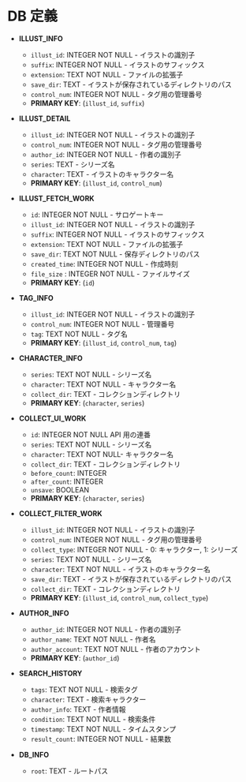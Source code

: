 # DB 定義

- **ILLUST_INFO**

  - `illust_id`: INTEGER NOT NULL - イラストの識別子
  - `suffix`: INTEGER NOT NULL - イラストのサフィックス
  - `extension`: TEXT NOT NULL - ファイルの拡張子
  - `save_dir`: TEXT - イラストが保存されているディレクトリのパス
  - `control_num`: INTEGER NOT NULL - タグ用の管理番号
  - **PRIMARY KEY**: (`illust_id`, `suffix`)

- **ILLUST_DETAIL**

  - `illust_id`: INTEGER NOT NULL - イラストの識別子
  - `control_num`: INTEGER NOT NULL - タグ用の管理番号
  - `author_id`: INTEGER NOT NULL - 作者の識別子
  - `series`: TEXT - シリーズ名
  - `character`: TEXT - イラストのキャラクター名
  - **PRIMARY KEY**: (`illust_id`, `control_num`)

- **ILLUST_FETCH_WORK**

  - `id`: INTEGER NOT NULL - サロゲートキー
  - `illust_id`: INTEGER NOT NULL - イラストの識別子
  - `suffix`: INTEGER NOT NULL - イラストのサフィックス
  - `extension`: TEXT NOT NULL - ファイルの拡張子
  - `save_dir`: TEXT NOT NULL - 保存ディレクトリのパス
  - `created_time`: INTEGER NOT NULL - 作成時刻
  - `file_size` : INTEGER NOT NULL - ファイルサイズ
  - **PRIMARY KEY**: (`id`)

- **TAG_INFO**

  - `illust_id`: INTEGER NOT NULL - イラストの識別子
  - `control_num`: INTEGER NOT NULL - 管理番号
  - `tag`: TEXT NOT NULL - タグ名
  - **PRIMARY KEY**: (`illust_id`, `control_num`, `tag`)

- **CHARACTER_INFO**

  - `series`: TEXT NOT NULL - シリーズ名
  - `character`: TEXT NOT NULL - キャラクター名
  - `collect_dir`: TEXT - コレクションディレクトリ
  - **PRIMARY KEY**: (`character`, `series`)

- **COLLECT_UI_WORK**

  - `id`: INTEGER NOT NULL API 用の連番
  - `series`: TEXT NOT NULL - シリーズ名
  - `character`: TEXT NOT NULL- キャラクター名
  - `collect_dir`: TEXT - コレクションディレクトリ
  - `before_count`: INTEGER
  - `after_count`: INTEGER
  - `unsave`: BOOLEAN
  - **PRIMARY KEY**: (`character`, `series`)

- **COLLECT_FILTER_WORK**

  - `illust_id`: INTEGER NOT NULL - イラストの識別子
  - `control_num`: INTEGER NOT NULL - タグ用の管理番号
  - `collect_type`: INTEGER NOT NULL - 0: キャラクター, 1: シリーズ
  - `series`: TEXT NOT NULL - シリーズ名
  - `character`: TEXT NOT NULL - イラストのキャラクター名
  - `save_dir`: TEXT - イラストが保存されているディレクトリのパス
  - `collect_dir`: TEXT - コレクションディレクトリ
  - **PRIMARY KEY**: (`illust_id`, `control_num`, `collect_type`)

- **AUTHOR_INFO**

  - `author_id`: INTEGER NOT NULL - 作者の識別子
  - `author_name`: TEXT NOT NULL - 作者名
  - `author_account`: TEXT NOT NULL - 作者のアカウント
  - **PRIMARY KEY**: (`author_id`)

- **SEARCH_HISTORY**

  - `tags`: TEXT NOT NULL - 検索タグ
  - `character`: TEXT - 検索キャラクター
  - `author_info`: TEXT - 作者情報
  - `condition`: TEXT NOT NULL - 検索条件
  - `timestamp`: TEXT NOT NULL - タイムスタンプ
  - `result_count`: INTEGER NOT NULL - 結果数

- **DB_INFO**
  - `root`: TEXT - ルートパス
